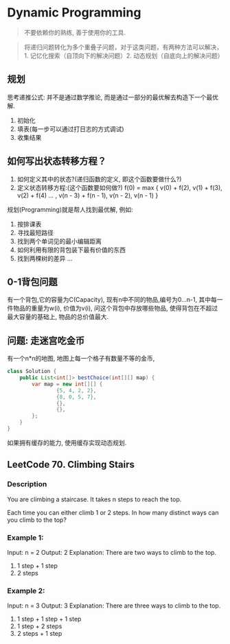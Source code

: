 # Dynamic Programming
> 不要依赖你的熟练, 善于使用你的工具.

> 将递归问题转化为多个重叠子问题，对于这类问题，有两种方法可以解决，1. 记忆化搜索（自顶向下的解决问题）2. 动态规划（自底向上的解决问题）

## 规划
思考递推公式: 并不是通过数学推论, 而是通过一部分的最优解去构造下一个最优解.
1. 初始化
2. 填表(每一步可以通过打日志的方式调试)
3. 收集结果

## 如何写出状态转移方程？
1. 如何定义其中的状态?(递归函数的定义, 即这个函数要做什么?)
2. 定义状态转移方程:(这个函数要如何做?) f(0) = max { v(0) + f(2), v(1) + f(3), v(2) + f(4) ... , v(n - 3) + f(n - 1), v(n - 2),  v(n - 1) }

规划(Programming)就是帮人找到最优解, 例如:
1. 按排课表
2. 寻找最短路径
3. 找到两个单词见的最小编辑距离
4. 如何利用有限的背包装下最有价值的东西
5. 找到两棵树的差异
...

## 0-1背包问题
有一个背包,它的容量为C(Capacity), 现有n中不同的物品,编号为0...n-1, 其中每一件物品的重量为w(i), 价值为v(i), 问这个背包中存放哪些物品, 使得背包在不超过最大容量的基础上, 物品的总价值最大.



## 问题: 走迷宫吃金币
有一个n*n的地图, 地图上每一个格子有数量不等的金币, 

```java
class Solution {
    public List<int[]> bestChoice(int[][] map) {
        var map = new int[][] {
                {5, 4, 2, 2},
                {8, 0, 5, 7},
                {},
                {},
        };
    }
}
```

如果拥有缓存的能力, 使用缓存实现动态规划.

## LeetCode 70. Climbing Stairs

### Description
You are climbing a staircase. It takes n steps to reach the top.

Each time you can either climb 1 or 2 steps. In how many distinct ways can you climb to the top?

### Example 1:

Input: n = 2
Output: 2
Explanation: There are two ways to climb to the top.
1. 1 step + 1 step
2. 2 steps

### Example 2:

Input: n = 3
Output: 3
Explanation: There are three ways to climb to the top.
1. 1 step + 1 step + 1 step
2. 1 step + 2 steps
3. 2 steps + 1 step
